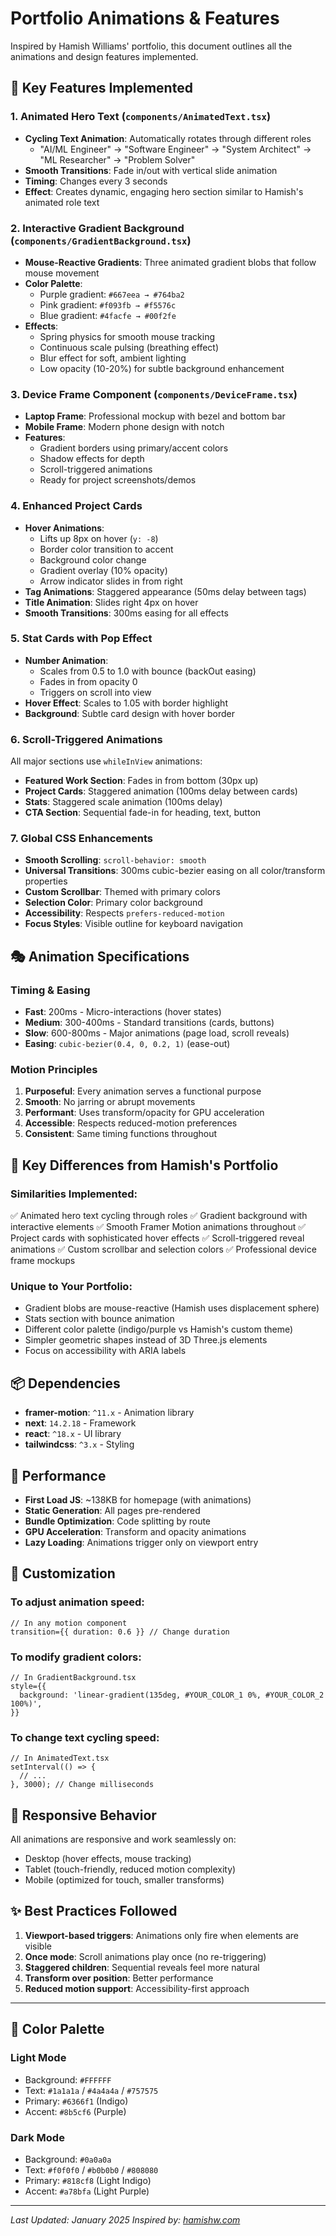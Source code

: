 # Portfolio Animations & Features

Inspired by Hamish Williams' portfolio, this document outlines all the animations and design features implemented.

## 🎨 Key Features Implemented

### 1. **Animated Hero Text** (`components/AnimatedText.tsx`)
- **Cycling Text Animation**: Automatically rotates through different roles
  - "AI/ML Engineer" → "Software Engineer" → "System Architect" → "ML Researcher" → "Problem Solver"
- **Smooth Transitions**: Fade in/out with vertical slide animation
- **Timing**: Changes every 3 seconds
- **Effect**: Creates dynamic, engaging hero section similar to Hamish's animated role text

### 2. **Interactive Gradient Background** (`components/GradientBackground.tsx`)
- **Mouse-Reactive Gradients**: Three animated gradient blobs that follow mouse movement
- **Color Palette**:
  - Purple gradient: `#667eea → #764ba2`
  - Pink gradient: `#f093fb → #f5576c`
  - Blue gradient: `#4facfe → #00f2fe`
- **Effects**:
  - Spring physics for smooth mouse tracking
  - Continuous scale pulsing (breathing effect)
  - Blur effect for soft, ambient lighting
  - Low opacity (10-20%) for subtle background enhancement

### 3. **Device Frame Component** (`components/DeviceFrame.tsx`)
- **Laptop Frame**: Professional mockup with bezel and bottom bar
- **Mobile Frame**: Modern phone design with notch
- **Features**:
  - Gradient borders using primary/accent colors
  - Shadow effects for depth
  - Scroll-triggered animations
  - Ready for project screenshots/demos

### 4. **Enhanced Project Cards**
- **Hover Animations**:
  - Lifts up 8px on hover (`y: -8`)
  - Border color transition to accent
  - Background color change
  - Gradient overlay (10% opacity)
  - Arrow indicator slides in from right
- **Tag Animations**: Staggered appearance (50ms delay between tags)
- **Title Animation**: Slides right 4px on hover
- **Smooth Transitions**: 300ms easing for all effects

### 5. **Stat Cards with Pop Effect**
- **Number Animation**:
  - Scales from 0.5 to 1.0 with bounce (backOut easing)
  - Fades in from opacity 0
  - Triggers on scroll into view
- **Hover Effect**: Scales to 1.05 with border highlight
- **Background**: Subtle card design with hover border

### 6. **Scroll-Triggered Animations**
All major sections use `whileInView` animations:
- **Featured Work Section**: Fades in from bottom (30px up)
- **Project Cards**: Staggered animation (100ms delay between cards)
- **Stats**: Staggered scale animation (100ms delay)
- **CTA Section**: Sequential fade-in for heading, text, button

### 7. **Global CSS Enhancements**
- **Smooth Scrolling**: `scroll-behavior: smooth`
- **Universal Transitions**: 300ms cubic-bezier easing on all color/transform properties
- **Custom Scrollbar**: Themed with primary colors
- **Selection Color**: Primary color background
- **Accessibility**: Respects `prefers-reduced-motion`
- **Focus Styles**: Visible outline for keyboard navigation

## 🎭 Animation Specifications

### Timing & Easing
- **Fast**: 200ms - Micro-interactions (hover states)
- **Medium**: 300-400ms - Standard transitions (cards, buttons)
- **Slow**: 600-800ms - Major animations (page load, scroll reveals)
- **Easing**: `cubic-bezier(0.4, 0, 0.2, 1)` (ease-out)

### Motion Principles
1. **Purposeful**: Every animation serves a functional purpose
2. **Smooth**: No jarring or abrupt movements
3. **Performant**: Uses transform/opacity for GPU acceleration
4. **Accessible**: Respects reduced-motion preferences
5. **Consistent**: Same timing functions throughout

## 🚀 Key Differences from Hamish's Portfolio

### Similarities Implemented:
✅ Animated hero text cycling through roles
✅ Gradient background with interactive elements
✅ Smooth Framer Motion animations throughout
✅ Project cards with sophisticated hover effects
✅ Scroll-triggered reveal animations
✅ Custom scrollbar and selection colors
✅ Professional device frame mockups

### Unique to Your Portfolio:
- Gradient blobs are mouse-reactive (Hamish uses displacement sphere)
- Stats section with bounce animation
- Different color palette (indigo/purple vs Hamish's custom theme)
- Simpler geometric shapes instead of 3D Three.js elements
- Focus on accessibility with ARIA labels

## 📦 Dependencies

- **framer-motion**: `^11.x` - Animation library
- **next**: `14.2.18` - Framework
- **react**: `^18.x` - UI library
- **tailwindcss**: `^3.x` - Styling

## 🎯 Performance

- **First Load JS**: ~138KB for homepage (with animations)
- **Static Generation**: All pages pre-rendered
- **Bundle Optimization**: Code splitting by route
- **GPU Acceleration**: Transform and opacity animations
- **Lazy Loading**: Animations trigger only on viewport entry

## 🔧 Customization

### To adjust animation speed:
```tsx
// In any motion component
transition={{ duration: 0.6 }} // Change duration
```

### To modify gradient colors:
```tsx
// In GradientBackground.tsx
style={{
  background: 'linear-gradient(135deg, #YOUR_COLOR_1 0%, #YOUR_COLOR_2 100%)',
}}
```

### To change text cycling speed:
```tsx
// In AnimatedText.tsx
setInterval(() => {
  // ...
}, 3000); // Change milliseconds
```

## 📱 Responsive Behavior

All animations are responsive and work seamlessly on:
- Desktop (hover effects, mouse tracking)
- Tablet (touch-friendly, reduced motion complexity)
- Mobile (optimized for touch, smaller transforms)

## ✨ Best Practices Followed

1. **Viewport-based triggers**: Animations only fire when elements are visible
2. **Once mode**: Scroll animations play once (no re-triggering)
3. **Staggered children**: Sequential reveals feel more natural
4. **Transform over position**: Better performance
5. **Reduced motion support**: Accessibility-first approach

---

## 🎨 Color Palette

### Light Mode
- Background: `#FFFFFF`
- Text: `#1a1a1a` / `#4a4a4a` / `#757575`
- Primary: `#6366f1` (Indigo)
- Accent: `#8b5cf6` (Purple)

### Dark Mode
- Background: `#0a0a0a`
- Text: `#f0f0f0` / `#b0b0b0` / `#808080`
- Primary: `#818cf8` (Light Indigo)
- Accent: `#a78bfa` (Light Purple)

---

*Last Updated: January 2025*
*Inspired by: [hamishw.com](https://hamishw.com)*

